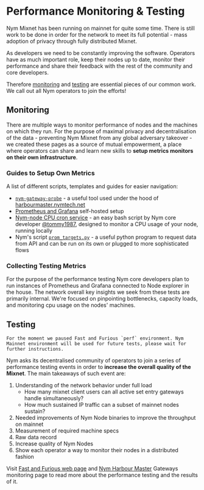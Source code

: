 # Performance Monitoring & Testing

Nym Mixnet has been running on mainnet for quite some time. There is still work to be done in order for the network to meet its full potential - mass adoption of privacy through fully distributed Mixnet.

As developers we need to be constantly improving the software. Operators have as much important role, keep their nodes up to date, monitor their performance and share their feedback with the rest of the community and core developers.

Therefore [monitoring](#monitoring) and [testing](#testing) are essential pieces of our common work. We call out all Nym operators to join the efforts! 

## Monitoring

There are multiple ways to monitor performance of nodes and the machines on which they run. For the purpose of maximal privacy and decentralisation of the data - preventing Nym Mixnet from any global adversary takeover - we created these pages as a source of mutual empowerment, a place where operators can share and learn new skills to **setup metrics monitors on their own infrastructure**.

### Guides to Setup Own Metrics

A list of different scripts, templates and guides for easier navigation:

* [`nym-gateway-probe`](gateway-probe.md) - a useful tool used under the hood of [harbourmaster.nymtech.net](https://harbourmaster.nymtech.net)
* [Prometheus and Grafana](prometheus-grafana.md) self-hosted setup
* [Nym-node CPU cron service](https://gist.github.com/tommyv1987/97e939a7adf491333d686a8eaa68d4bd) - an easy bash script by Nym core developer [@tommy1987](https://gist.github.com/tommyv1987), designed to monitor a CPU usage of your node, running locally
* Nym's script [`prom_targets.py`](https://github.com/nymtech/nym/blob/develop/scripts/prom_targets.py) - a useful python program to request data from API and can be run on its own or plugged to more sophisticated flows

### Collecting Testing Metrics

For the purpose of the performance testing Nym core developers plan to run instances of Prometheus and Grafana connected to Node explorer in the house. The network overall key insights we seek from these tests are primarily internal. We're focused on pinpointing bottlenecks, capacity loads, and monitoring cpu usage on the nodes' machines.


## Testing 

```admonish info
For the moment we paused Fast and Furious `perf` environment. Nym Mainnet environment will be used for future tests, please wait for further instructions. 
```

Nym asks its decentralised community of operators to join a series of performance testing events in order to **increase the overall quality of the Mixnet**. The main takeaways of such event are:

1. Understanding of the network behavior under full load
    - How many mixnet client users can all active set entry gateways handle simultaneously?
    - How much sustained IP traffic can a subset of mainnet nodes sustain?
2. Needed improvements of Nym Node binaries to improve the throughput on mainnet
3. Measurement of required machine specs
4. Raw data record
5. Increase quality of Nym Nodes
6. Show each operator a way to monitor their nodes in a distributed fashion

Visit [Fast and Furious web page]({{performance_testing_webpage}}) and [Nym Harbour Master](https://harbourmaster.nymtech.net/) Gateways monitoring page to read more about the performance testing and the results of it.

<!--- THIS NEEDS A REDO:
## Performance Testing Work Flow

* Nym runs a paralel network environment [validator.performance.nymte.ch]({{performance_validator}}) with a chain ID `perf`
* Operators of Nym Nodes join by following easy steps on [performance testing web page]({{performance_testing_webpage}}), including simplified node authentication signature (while keep running their nodes on the mainnet)
* Once signed in, operators will be asked to swap their binary for the modified version with metrics endpoint to be able to connect their own [monitoring system](#monitoring)
* Core node data will be fed to a unique mixnet contract for the `perf` side chain
* Nym starts a new API and start packet transition in high load through these nodes in both settings
* Nym tracks packet flow using Prometheus and Grafana
* Nym creates a large number of clients to the [performance validator network]({{performance_validator}}), intensifying the packet traffic
* Observe and record the metrics - this will probably put more strain on mainnet as well as many nodes spec is minimal
--->


